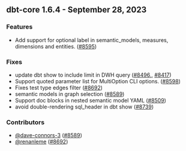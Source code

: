 ## dbt-core 1.6.4 - September 28, 2023

### Features

- Add support for optional label in semantic_models, measures, dimensions and entities. ([#8595](https://github.com/dbt-labs/dbt-core/issues/8595))

### Fixes

- update dbt show to include limit in DWH query  ([#8496,](https://github.com/dbt-labs/dbt-core/issues/8496,), [#8417](https://github.com/dbt-labs/dbt-core/issues/8417))
- Support quoted parameter list for MultiOption CLI options. ([#8598](https://github.com/dbt-labs/dbt-core/issues/8598))
- Fixes test type edges filter ([#8692](https://github.com/dbt-labs/dbt-core/issues/8692))
- semantic models in graph selection ([#8589](https://github.com/dbt-labs/dbt-core/issues/8589))
- Support doc blocks in nested semantic model YAML ([#8509](https://github.com/dbt-labs/dbt-core/issues/8509))
- avoid double-rendering sql_header in dbt show ([#8739](https://github.com/dbt-labs/dbt-core/issues/8739))

### Contributors
- [@dave-connors-3](https://github.com/dave-connors-3) ([#8589](https://github.com/dbt-labs/dbt-core/issues/8589))
- [@renanleme](https://github.com/renanleme) ([#8692](https://github.com/dbt-labs/dbt-core/issues/8692))
